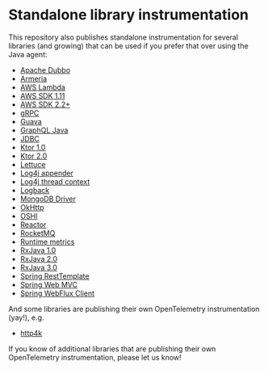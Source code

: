 # Standalone library instrumentation

This repository also publishes standalone instrumentation for several libraries (and growing)
that can be used if you prefer that over using the Java agent:

* [Apache Dubbo](../instrumentation/apache-dubbo-2.7/library-autoconfigure)
* [Armeria](../instrumentation/armeria-1.3/library)
* [AWS Lambda](../instrumentation/aws-lambda/aws-lambda-core-1.0/library)
* [AWS SDK 1.11](../instrumentation/aws-sdk/aws-sdk-1.11/library)
* [AWS SDK 2.2+](../instrumentation/aws-sdk/aws-sdk-2.2/library)
* [gRPC](../instrumentation/grpc-1.6/library)
* [Guava](../instrumentation/guava-10.0/library)
* [GraphQL Java](../instrumentation/graphql-java-12.0/library)
* [JDBC](../instrumentation/jdbc/library)
* [Ktor 1.0](../instrumentation/ktor/ktor-1.0/library)
* [Ktor 2.0](../instrumentation/ktor/ktor-2.0/library)
* [Lettuce](../instrumentation/lettuce/lettuce-5.1/library)
* [Log4j appender](../instrumentation/log4j/log4j-appender-2.17/library)
* [Log4j thread context](../instrumentation/log4j/log4j-context-data/log4j-context-data-2.17/library-autoconfigure)
* [Logback](../instrumentation/logback/logback-appender-1.0/library)
* [MongoDB Driver](../instrumentation/mongo/mongo-3.1/library)
* [OkHttp](../instrumentation/okhttp/okhttp-3.0/library)
* [OSHI](../instrumentation/oshi/library)
* [Reactor](../instrumentation/reactor/reactor-3.1/library)
* [RocketMQ](../instrumentation/rocketmq-client-4.8/library)
* [Runtime metrics](../instrumentation/runtime-metrics/library)
* [RxJava 1.0](../instrumentation/rxjava/rxjava-1.0/library)
* [RxJava 2.0](../instrumentation/rxjava/rxjava-2.0/library)
* [RxJava 3.0](../instrumentation/rxjava/rxjava-3.0/library)
* [Spring RestTemplate](../instrumentation/spring/spring-web-3.1/library)
* [Spring Web MVC](../instrumentation/spring/spring-webmvc-3.1/library)
* [Spring WebFlux Client](../instrumentation/spring/spring-webflux-5.0/library)

And some libraries are publishing their own OpenTelemetry instrumentation (yay!), e.g.

* [http4k](https://www.http4k.org/guide/reference/opentelemetry/)

If you know of additional libraries that are publishing their own OpenTelemetry instrumentation, please let us know!
